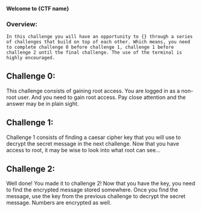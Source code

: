 #### Welcome to {CTF name}
### Overview:
	In this challenge you will have an opportunity to {} through a series of challenges that build on top of each other. Which means, you need to complete challenge 0 before challenge 1, challenge 1 before challenge 2 until the final challenge. The use of the terminal is highly encouraged. 

## Challenge 0: 
This challenge consists of gaining root access. You are logged in as a non-root user. And you need to gain root access. Pay close attention and the answer may be in plain sight. 

## Challenge 1: 
Challenge 1 consists of finding a caesar cipher key that you will use to decrypt the secret message in the next challenge. Now that you have access to root, it may be wise to look into what root can see…

## Challenge 2: 
Well done! You made it to challenge 2! Now that you have the key, you need to find the encrypted message stored somewhere. Once you find the message, use the key from the previous challenge to decrypt the secret message. Numbers are encrypted as well. 

